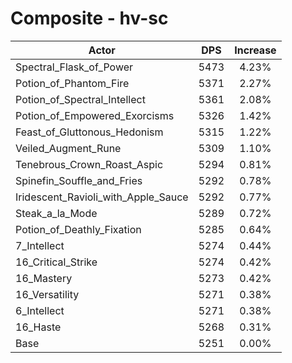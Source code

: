 # Composite - hv-sc
| Actor | DPS | Increase |
|---|:---:|:---:|
|Spectral_Flask_of_Power|5473|4.23%|
|Potion_of_Phantom_Fire|5371|2.27%|
|Potion_of_Spectral_Intellect|5361|2.08%|
|Potion_of_Empowered_Exorcisms|5326|1.42%|
|Feast_of_Gluttonous_Hedonism|5315|1.22%|
|Veiled_Augment_Rune|5309|1.10%|
|Tenebrous_Crown_Roast_Aspic|5294|0.81%|
|Spinefin_Souffle_and_Fries|5292|0.78%|
|Iridescent_Ravioli_with_Apple_Sauce|5292|0.77%|
|Steak_a_la_Mode|5289|0.72%|
|Potion_of_Deathly_Fixation|5285|0.64%|
|7_Intellect|5274|0.44%|
|16_Critical_Strike|5274|0.42%|
|16_Mastery|5273|0.42%|
|16_Versatility|5271|0.38%|
|6_Intellect|5271|0.38%|
|16_Haste|5268|0.31%|
|Base|5251|0.00%|
